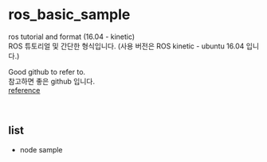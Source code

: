 # ros_basic_sample

ros tutorial and format (16.04 - kinetic)   
ROS 튜토리얼 및 간단한 형식입니다. (사용 버전은 ROS kinetic - ubuntu 16.04 입니다.)

Good github to refer to.   
참고하면 좋은 github 입니다.   
[reference](https://github.com/PigeonSensei)

<br/>

## list

* node sample
